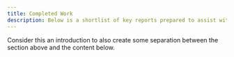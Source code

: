 ```yaml
---
title: Completed Work
description: Below is a shortlist of key reports prepared to assist with this project.  Please read links for summaries and contact us for full details of the report.
---
```


Consider this an introduction to also create some separation between the section above and the content below.


<!-- ## Darwin City Sporting Plan -->


<!-- ## AFL Australia's 20th Licence Bid

## AFL NT - Remote Infrastructure Plan

## Garamilla Stadium Schematic

## Banes Stadium Sporting Review -->
